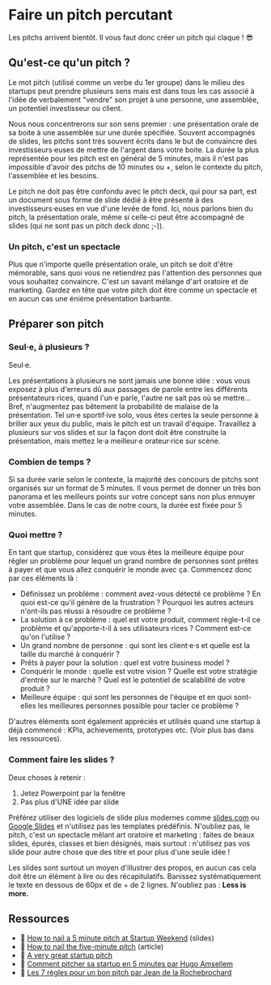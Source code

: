# Faire un pitch percutant

Les pitchs arrivent bientôt. Il vous faut donc créer un pitch qui claque ! 😎

## Qu'est-ce qu'un pitch ? 

Le mot pitch (utilisé comme un verbe du 1er groupe) dans le milieu des startups peut prendre plusieurs sens mais est dans tous les cas associé à l'idée de verbalement "vendre" son projet à une personne, une assemblée, un potentiel investisseur ou client. 

Nous nous concentrerons sur son sens premier : une présentation orale de sa boite à une assemblée sur une durée spécifiée. Souvent accompagnés de slides, les pitchs sont très souvent écrits dans le but de convaincre des investisseurs·euses de mettre de l'argent dans votre boite. La durée la plus représentée pour les pitch est en général de 5 minutes, mais il n'est pas impossible d'avoir des pitchs de 10 minutes ou +, selon le contexte du pitch, l'assemblée et les besoins. 

Le pitch ne doit pas être confondu avec le pitch deck, qui pour sa part, est un document sous forme de slide dédié à être présenté à des investisseurs·euses en vue d'une levée de fond. Ici, nous parlons bien du pitch, la présentation orale, même si celle-ci peut être accompagné de slides (qui ne sont pas un pitch deck donc ;-)). 

### Un pitch, c'est un spectacle

Plus que n'importe quelle présentation orale, un pitch se doit d'être mémorable, sans quoi vous ne retiendrez pas l'attention des personnes que vous souhaitez convaincre. C'est un savant mélange d'art oratoire et de marketing. Gardez en tête que votre pitch doit être comme un spectacle et en aucun cas une énième présentation barbante. 

## Préparer son pitch

### Seul·e, à plusieurs ? 

Seul·e.

Les présentations à plusieurs ne sont jamais une bonne idée : vous vous exposez à plus d'erreurs dû aux passages de parole entre les différents présentateurs·rices, quand l'un·e parle, l'autre ne sait pas où se mettre... Bref, n'augmentez pas bêtement la probabilité de malaise de la présentation. Tel un·e sportif·ive solo, vous êtes certes la seule personne à briller aux yeux du public, mais le pitch est un travail d'équipe. Travaillez à plusieurs sur vos slides et sur la façon dont doit être construite la présentation, mais mettez le·a meilleur·e orateur·rice sur scène. 

### Combien de temps ? 

Si sa durée varie selon le contexte, la majorité des concours de pitchs sont organisés sur un format de 5 minutes. Il vous permet de donner un très bon panorama et les meilleurs points sur votre concept sans non plus ennuyer votre assemblée. Dans le cas de notre cours, la durée est fixée pour 5 minutes. 

### Quoi mettre ? 

En tant que startup, considérez que vous êtes la meilleure équipe pour régler un problème pour lequel un grand nombre de personnes sont prêtes à payer et que vous allez conquérir le monde avec ça. Commencez donc par ces éléments là :

- Définissez un problème : comment avez-vous détecté ce problème ? En quoi est-ce qu'il génère de la frustration ? Pourquoi les autres acteurs n'ont-ils pas réussi à résoudre ce problème ?
- La solution à ce problème : quel est votre produit, comment règle-t-il ce problème et qu'apporte-t-il à ses utilisateurs·rices ? Comment est-ce qu'on l'utilise ?
- Un grand nombre de personne : qui sont les client·e·s et quelle est la taille du marché à conquérir ?
- Prêts à payer pour la solution : quel est votre business model ?
- Conquérir le monde : quelle est votre vision ? Quelle est votre stratégie d'entrée sur le marché ? Quel est le potentiel de scalabilité de votre produit ? 
- Meilleure équipe : qui sont les personnes de l'équipe et en quoi sont-elles les meilleures personnes possible pour tacler ce problème ? 

D'autres éléments sont également appréciés et utilisés quand une startup à déjà commencé : KPIs, achievements, prototypes etc. (Voir plus bas dans les ressources). 

### Comment faire les slides ?

Deux choses à retenir : 

1. Jetez Powerpoint par la fenêtre
2. Pas plus d'UNE idée par slide

Préférez utiliser des logiciels de slide plus modernes comme [slides.com](www.slides.com) ou [Google Slides](https://www.google.com/slides/about/) et n'utilisez pas les templates prédéfinis. N'oubliez pas, le pitch, c'est un spectacle mêlant art oratoire et marketing : faites de beaux slides, épurés, classes et bien désignés, mais surtout : n'utilisez pas vos slide pour autre chose que des titre et pour plus d'une seule idée ! 

Les slides sont surtout un moyen d'illustrer des propos, en aucun cas cela doit être un élément à lire ou des récapitulatifs. Banissez systématiquement le texte en dessous de 60px et de + de 2 lignes. N'oubliez pas : **Less is more.** 

## Ressources

- 📝 [How to nail a 5 minute pitch at Startup Weekend](https://fr.slideshare.net/nezarkadhem/how-to-nail-a-5-minute-pitch-at-startup-weekend) (slides)
- 📝 [How to nail the five-minute pitch](https://fr.slideshare.net/nezarkadhem/how-to-nail-a-5-minute-pitch-at-startup-weekend) (article)
- 🎥 [A very great startup pitch](https://www.youtube.com/watch?v=7a_lu7ilpnI)
- 🎥 [Comment pitcher sa startup en 5 minutes par Hugo Amsellem](https://www.youtube.com/watch?v=os_ed7Ieh1w)
- 🎥 [Les 7 règles pour un bon pitch par Jean de la Rochebrochard](https://www.youtube.com/watch?v=7uAAadj_6ss)